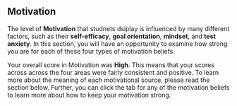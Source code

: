 ## Motivation

The level of **Motivation** that studnets dsiplay is influenced by many different factors, such as their **self-efficacy**, **goal orientation**, **mindset**, and **test anxiety**. In this section, you will have an opportunity to examine how strong you are for each of these four types of motivation beliefs.     

Your overall score in Motivation was **High**. This means that your scores across across the four areas were fairly consistent and positive. To learn more about the meaning of each motivational source, please read the section below. Further, you can click the tab for any of the motivation beliefs to learn more about how to keep your motivation strong. 
